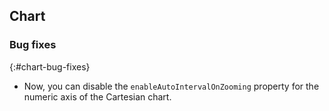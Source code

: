 ## Chart

### Bug fixes
{:#chart-bug-fixes}

* Now, you can disable the `enableAutoIntervalOnZooming` property for the numeric axis of the Cartesian chart.